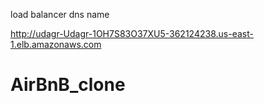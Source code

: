 load balancer dns name

http://udagr-Udagr-1OH7S83O37XU5-362124238.us-east-1.elb.amazonaws.com
# AirBnB_clone
